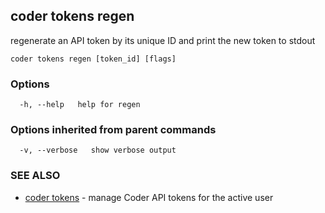 ## coder tokens regen

regenerate an API token by its unique ID and print the new token to stdout

```
coder tokens regen [token_id] [flags]
```

### Options

```
  -h, --help   help for regen
```

### Options inherited from parent commands

```
  -v, --verbose   show verbose output
```

### SEE ALSO

* [coder tokens](coder_tokens.md)	 - manage Coder API tokens for the active user


